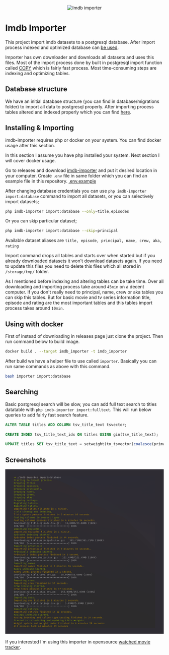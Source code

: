 <p align="center">
    <img title="Imdb importer" src="https://banners.beyondco.de/Imdb%20Importer.png?theme=light&packageManager=composer+require&packageName=xuma%2Fimdb-importer&pattern=architect&style=style_2&description=Download+and+import+imdb+database&md=1&showWatermark=0&fontSize=100px&images=code" />
</p>

# Imdb Importer

This project import imdb datasets to a postgresql database. After import process indexed and optimized database can [be used](/docs/schema.md).

Importer has own downloader and downloads all datasets and uses this files. Most of the import process done by built in postgresql import function called [COPY](https://www.postgresql.org/docs/9.2/sql-copy.html) which is fairly fast process. Most time-consuming steps are indexing and optimizing tables.

## Database structure

We have an initial database structure (you can find in database/migrations folder) to import all data to postgresql properly. After importing process tables altered and indexed properly which you can find [here](/docs/schema.md).

## Installing & Importing

imdb-importer requires php or docker on your system. You can find docker usage after this section.

In this section I assume you have php installed your system. Next section I will cover docker usage.

Go to releases and download [imdb-importer](https://github.com/hakanersu/imdb-importer/releases/download/0.2.0/imdb-importer) and put it desired location in your computer. Create `.env` file in same folder which you can find an example file in this repository.  [.env.example](https://github.com/hakanersu/imdb-importer/blob/master/.env.example)

After changing database credentials you can use `php imdb-importer import:database` command to import all datasets, or you can selectively import datasets;

```bash
php imdb-importer import:database --only=title,episodes
```

Or you can skip particular dataset;

```bash
php imdb-importer import:database --skip=principal
```

Available dataset aliases are `title, episode, principal, name, crew, aka, rating`

Import command drops all tables and starts over when started but if you already downloaded datasets it won't download datasets again. If you need to update this files you need to delete this files which all stored in `/storage/tmp/` folder.

As I mentioned before indexing and altering tables can be take time. Over all downloading and importing process take around `45min` on a decent computer. If you don't really need to principal, name, crew or aka tables you can skip this tables. But for basic movie and tv series information title, episode and rating are the most important tables and this tables import process takes around `10min`.

## Using with docker

First of instead of downloading in releases page just clone the project. Then run command below to build image.

```bash
docker build . --target imdb_importer -t imdb_importer
```

After build we have a helper file to use called `importer`. Basically you can run same commands as above with this command.

```bash
bash importer import:database
```

## Searching

Basic postgresql search will be slow, you can add full text search to titles datatable with `php imdb-importer import:fulltext`. This will run below queries to add fairly fast search feature.

```sql
ALTER TABLE titles ADD COLUMN tsv_title_text tsvector;
```


```sql
CREATE INDEX tsv_title_text_idx ON titles USING gin(tsv_title_text);
```

```sql
UPDATE titles SET tsv_title_text = setweight(to_tsvector(coalesce(primary_title,'')), 'A') || setweight(to_tsvector(coalesce(original_title,'')), 'B');
```

## Screenshots

![plot](./docs/screenshot.png)

If you interested I'm using this importer in opensource [watched movie tracker](https://github.com/hakanersu/iwatched).
